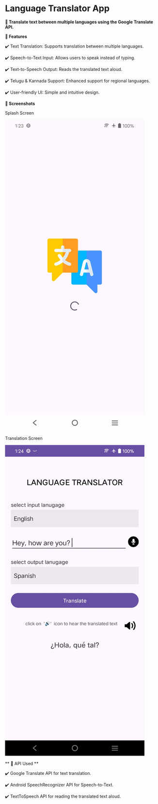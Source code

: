 # Language Translator App

**🔹 Translate text between multiple languages using the Google Translate API.**

**📌 Features**

✔️ Text Translation: Supports translation between multiple languages.

✔️ Speech-to-Text Input: Allows users to speak instead of typing.

✔️ Text-to-Speech Output: Reads the translated text aloud.

✔️ Telugu & Kannada Support: Enhanced support for regional languages.

✔️ User-friendly UI: Simple and intuitive design.


**📱 Screenshots**


Splash Screen

![img_alt](https://github.com/Jay-reddy-adv/Language-Translator-Application/blob/d6536f3d45cd419700e9ad269b4183dd1e4d82e0/splashscreen.jpg)


Translation Screen

![img_alt](https://github.com/Jay-reddy-adv/Language-Translator-Application/blob/b6dcb3da9888204cd23593b80c08236fa6fe2c69/translatepage.jpg)



** 🔗 API Used **


✔️ Google Translate API for text translation.

✔️ Android SpeechRecognizer API for Speech-to-Text.

✔️ TextToSpeech API for reading the translated text aloud.

